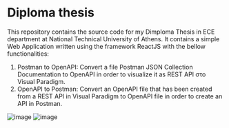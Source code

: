 # Diploma thesis

This repository contains the source code for my Dimploma Thesis in ECE department at National Technical University of Athens. It contains a simple Web Application written using the framework ReactJS with the bellow functionalities: 
  1. Postman to OpenAPI: Convert a file Postman JSON Collection Documentation to OpenAPI in order to visualize it as REST API στο Visual Paradigm.
  2. OpenAPI to Postman: Convert an OpenAPI file that has been created from a REST API in Visual Paradigm to OpenAPI file in order to create an API in Postman.

![image](https://user-images.githubusercontent.com/61847066/198874893-9d7f04e8-dcfc-49e6-bb1b-ccb2e88a897c.png)
![image](https://user-images.githubusercontent.com/61847066/198874910-73450426-8c8f-4969-987b-d1d6c5549fd2.png)


